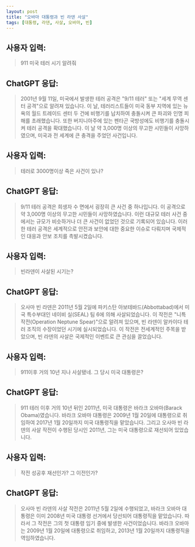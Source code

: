 ```yaml
---
layout: post
title: "오바마 대통령과 빈 라덴 사살"
tags: [대통령, 라덴, 사살, 오바마, 빈]
---
```


## 사용자 입력:
> 911 미국 테러 시기 알려줘

## ChatGPT 응답:
> 2001년 9월 11일, 미국에서 발생한 테러 공격은 "9/11 테러" 또는 "세계 무역 센터 공격"으로 알려져 있습니다. 이 날, 테러리스트들이 미국 동부 지역에 있는 뉴욕의 월드 트레이드 센터 두 건에 비행기를 납치하여 충돌시켜 큰 파괴와 인명 피해를 초래했습니다. 또한 버지니아주에 있는 펜타곤 국방성에도 비행기를 충돌시켜 테러 공격을 확대했습니다. 이 날 약 3,000명 이상의 무고한 시민들이 사망하였으며, 미국과 전 세계에 큰 충격을 주었던 사건입니다.

## 사용자 입력:
> 테러로 3000명이상 죽은 사건이 있나?

## ChatGPT 응답:
> 9/11 테러 공격은 희생자 수 면에서 굉장히 큰 사건 중 하나입니다. 이 공격으로 약 3,000명 이상의 무고한 시민들이 사망하였습니다. 이런 대규모 테러 사건 중에서는 규모가 비슷하거나 더 큰 사건이 없었던 것으로 기록되어 있습니다. 이러한 테러 공격은 세계적으로 안전과 보안에 대한 중요한 이슈로 다뤄지며 국제적인 대응과 안보 조치를 촉발시켰습니다.

## 사용자 입력:
> 빈라덴이 사살된 시기는?

## ChatGPT 응답:
> 오사마 빈 라덴은 2011년 5월 2일에 파키스탄 아보테바드(Abbottabad)에서 미국 특수부대인 네이비 실(SEAL) 팀 6에 의해 사살되었습니다. 이 작전은 "니특 작전(Operation Neptune Spear)"으로 알려져 있으며, 빈 라덴이 알카이다 테러 조직의 수장이었던 시기에 실시되었습니다. 이 작전은 전세계적인 주목을 받았으며, 빈 라덴의 사살은 국제적인 이벤트로 큰 관심을 끌었습니다.

## 사용자 입력:
> 911이후 거의 10년 지나 사살됐네. 그 당시 미국 대통령은?

## ChatGPT 응답:
> 911 테러 이후 거의 10년 뒤인 2011년, 미국 대통령은 바라크 오바마(Barack Obama)였습니다. 바라크 오바마 대통령은 2009년 1월 20일에 대통령으로 취임하여 2017년 1월 20일까지 미국 대통령직을 맡았습니다. 그리고 오사마 빈 라덴의 사살 작전이 수행된 당시인 2011년, 그는 미국 대통령으로 재선되어 있었습니다.

## 사용자 입력:
> 작전 성공후 재선인가? 그 이전인가?

## ChatGPT 응답:
> 오사마 빈 라덴의 사살 작전은 2011년 5월 2일에 수행되었고, 바라크 오바마 대통령은 이미 2008년 미국 대통령 선거에서 당선되어 대통령직을 맡았습니다. 따라서 그 작전은 그의 첫 대통령 임기 중에 발생한 사건이었습니다. 바라크 오바마는 2009년 1월 20일에 대통령으로 취임하고, 2013년 1월 20일까지 대통령직을 역임하였습니다.

